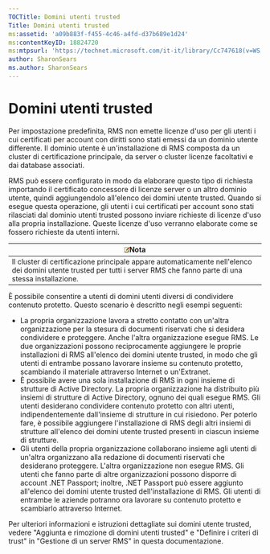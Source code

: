 ```yaml
---
TOCTitle: Domini utenti trusted
Title: Domini utenti trusted
ms:assetid: 'a09b883f-f455-4c46-a4fd-d37b689e1d24'
ms:contentKeyID: 18824720
ms:mtpsurl: 'https://technet.microsoft.com/it-it/library/Cc747618(v=WS.10)'
author: SharonSears
ms.author: SharonSears
---
```


Domini utenti trusted
=====================

Per impostazione predefinita, RMS non emette licenze d'uso per gli utenti i cui certificati per account con diritti sono stati emessi da un dominio utente differente. Il dominio utente è un'installazione di RMS composta da un cluster di certificazione principale, da server o cluster licenze facoltativi e dai database associati.

RMS può essere configurato in modo da elaborare questo tipo di richiesta importando il certificato concessore di licenze server o un altro dominio utente, quindi aggiungendolo all'elenco dei domini utente trusted. Quando si esegue questa operazione, gli utenti i cui certificati per account sono stati rilasciati dal dominio utenti trusted possono inviare richieste di licenze d'uso alla propria installazione. Queste licenze d'uso verranno elaborate come se fossero richieste da utenti interni.

| ![](/security-updates/images/Cc747618.note(WS.10).gif)Nota                                                                                                    |
|--------------------------------------------------------------------------------------------------------------------------------------------------------------------------|
| Il cluster di certificazione principale appare automaticamente nell'elenco dei domini utente trusted per tutti i server RMS che fanno parte di una stessa installazione. |

È possibile consentire a utenti di domini utenti diversi di condividere contenuto protetto. Questo scenario è descritto negli esempi seguenti:

-   La propria organizzazione lavora a stretto contatto con un'altra organizzazione per la stesura di documenti riservati che si desidera condividere e proteggere. Anche l'altra organizzazione esegue RMS. Le due organizzazioni possono reciprocamente aggiungere le proprie installazioni di RMS all'elenco dei domini utente trusted, in modo che gli utenti di entrambe possano lavorare insieme su contenuto protetto, scambiando il materiale attraverso Internet o un'Extranet.
-   È possibile avere una sola installazione di RMS in ogni insieme di strutture di Active Directory. La propria organizzazione ha distribuito più insiemi di strutture di Active Directory, ognuno dei quali esegue RMS. Gli utenti desiderano condividere contenuto protetto con altri utenti, indipendentemente dall'insieme di strutture in cui risiedono. Per poterlo fare, è possibile aggiungere l'installazione di RMS degli altri insiemi di strutture all'elenco dei domini utente trusted presenti in ciascun insieme di strutture.
-   Gli utenti della propria organizzazione collaborano insieme agli utenti di un'altra organizzano alla redazione di documenti riservati che desiderano proteggere. L'altra organizzazione non esegue RMS. Gli utenti che fanno parte di altre organizzazioni possono disporre di account .NET Passport; inoltre, .NET Passport può essere aggiunto all'elenco dei domini utente trusted dell'installazione di RMS. Gli utenti di entrambe le aziende potranno ora lavorare su contenuto protetto e scambiarlo attraverso Internet.

Per ulteriori informazioni e istruzioni dettagliate sui domini utente trusted, vedere "Aggiunta e rimozione di domini utenti trusted" e "Definire i criteri di trust" in "Gestione di un server RMS" in questa documentazione.
